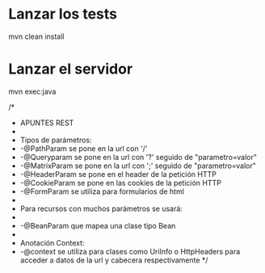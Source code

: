 # Lanzar los tests
mvn clean install

# Lanzar el servidor
mvn exec:java



/*
 * APUNTES REST
 * 
 * Tipos de parámetros:
 * 	-@PathParam se pone en la url con '/'
 * 	-@Queryparam se pone en la url con '?' seguido de "parametro=valor"
 * 	-@MatrixParam se pone en la url con ';' seguido de "parametro=valor"
 * 	-@HeaderParam se pone en el header de la petición HTTP
 * 	-@CookieParam se pone en las cookies de la petición HTTP
 * 	-@FormParam se utiliza para formularios de html
 * 
 * Para recursos con muchos parámetros se usará:
 * 
 * 	-@BeanParam que mapea una clase tipo Bean
 * 
 * Anotación Context:
 * 	-@context se utiliza para clases como UriInfo o HttpHeaders para acceder a datos de la url y cabecera respectivamente
*/